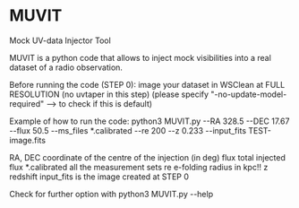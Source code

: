 # MUVIT
Mock UV-data Injector Tool

MUVIT is a python code that allows to inject mock visibilities into a real dataset of a radio observation. 

Before running the code (STEP 0): image your dataset in WSClean at FULL RESOLUTION (no uvtaper in this step) (please specify "-no-update-model-required" --> to check if this is default) 

Example of how to run the code:
python3 MUVIT.py --RA 328.5 --DEC 17.67 --flux 50.5 --ms_files *.calibrated --re 200 --z 0.233 --input_fits TEST-image.fits

RA, DEC coordinate of the centre of the injection (in deg)
flux total injected flux 
*.calibrated all the measurement sets 
re e-folding radius in kpc!! 
z redshift
input_fits is the image created at STEP 0

Check for further option with python3 MUVIT.py --help


